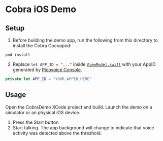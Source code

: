 # Cobra iOS Demo

## Setup

1. Before building the demo app, run the following from this directory to install the Cobra Cocoapod:
```console
pod install
```
2. Replace `let APP_ID = "..."` inside [`ViewModel.swift`](/demo/ios/CobraDemo/CobraDemo/ViewModel.swift) with your AppID generated by [Picovoice Console](https://picovoice.ai/console/).
```swift
private let APP_ID = "YOUR_APPID_HERE"
```

## Usage
Open the CobraDemo XCode project and build. Launch the demo on a simulator or an physical iOS device.

1. Press the Start button
2. Start talking. The app background will change to indicate that voice activity was detected above the threshold.
